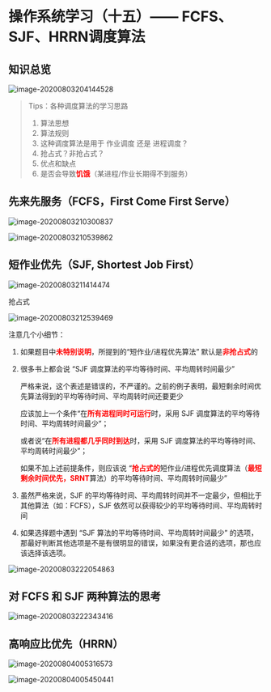 # 操作系统学习（十五）—— FCFS、SJF、HRRN调度算法

## 知识总览

![image-20200803204144528](F:\笔记\操作系统\assets\操作系统学习（十五）.png)

> Tips：各种调度算法的学习思路
>
> 1. 算法思想
> 2. 算法规则
> 3. 这种调度算法是用于 作业调度 还是 进程调度？
> 4. 抢占式？非抢占式？
> 5. 优点和缺点
> 6. 是否会导致<font color="red">**饥饿**</font>（某进程/作业长期得不到服务）

## 先来先服务（FCFS，First Come First Serve）

![image-20200803210300837](F:\笔记\操作系统\assets\操作系统学习（十五）-2.png)

![image-20200803210539862](F:\笔记\操作系统\assets\操作系统学习（十五）-3.png)

## 短作业优先（SJF, Shortest Job First）

![image-20200803211414474](F:\笔记\操作系统\assets\操作系统学习（十五）-4.png)

抢占式

![image-20200803212539469](F:\笔记\操作系统\assets\操作系统学习（十五）-5.png)

注意几个小细节：

1. 如果题目中<font color="red">**未特别说明**</font>，所提到的“短作业/进程优先算法” 默认是<font color="red">**非抢占式**</font>的

2. 很多书上都会说 “SJF 调度算法的平均等待时间、平均周转时间最少”

   严格来说，这个表述是错误的，不严谨的。之前的例子表明，最短剩余时间优先算法得到的平均等待时间、平均周转时间还要更少

   应该加上一个条件“在<font color="red">**所有进程同时可运行**</font>时，采用 SJF 调度算法的平均等待时间、平均周转时间最少”；

   或者说“在<font color="red">**所有进程都几乎同时到达**</font>时，采用 SJF 调度算法的平均等待时间、平均周转时间最少”；

   如果不加上述前提条件，则应该说 “<font color="red">**抢占式的**</font>短作业/进程优先调度算法（<font color="red">**最短剩余时间优先，SRNT**</font>算法）的平均等待时间、平均周转时间最少”	

3. 虽然严格来说，SJF 的平均等待时间、平均周转时间并不一定最少，但相比于其他算法（如：FCFS），SJF 依然可以获得较少的平均等待时间、平均周转时间

4. 如果选择题中遇到 “SJF 算法的平均等待时间、平均周转时间最少” 的选项，那最好判断其他选项是不是有很明显的错误，如果没有更合适的选项，那也应该选择该选项。

![image-20200803222054863](F:\笔记\操作系统\assets\操作系统学习（十五）-6.png)

## 对 FCFS 和 SJF 两种算法的思考

![image-20200803222343416](F:\笔记\操作系统\assets\操作系统学习（十五）-7.png)

## 高响应比优先（HRRN）

![image-20200804005316573](F:\笔记\操作系统\assets\操作系统学习（十五）-8.png)

![image-20200804005450441](F:\笔记\操作系统\assets\操作系统学习（十五）-9.png)